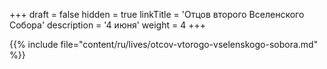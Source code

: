 +++
draft = false
hidden = true
linkTitle = 'Отцов второго Вселенского Собора'
description = '4 июня'
weight = 4
+++

{{% include file="content/ru/lives/otcov-vtorogo-vselenskogo-sobora.md" %}}
